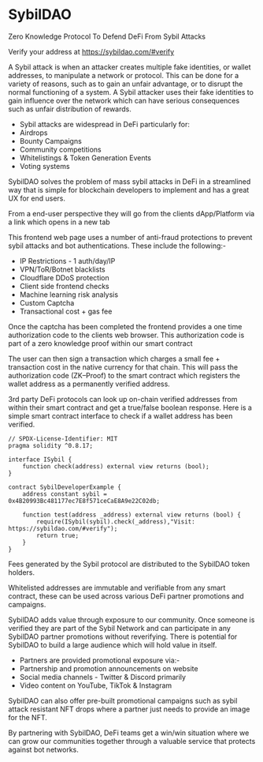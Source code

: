 # SybilDAO
Zero Knowledge Protocol To Defend DeFi From Sybil Attacks

Verify your address at https://sybildao.com/#verify

A Sybil attack is when an attacker creates multiple fake identities, or wallet addresses, to manipulate a network or protocol. This can be done for a variety of reasons, such as to gain an unfair advantage, or to disrupt the normal functioning of a system. A Sybil attacker uses their fake identities to gain influence over the network which can have serious consequences such as unfair distribution of rewards.

- Sybil attacks are widespread in DeFi particularly for:
- Airdrops
- Bounty Campaigns
- Community competitions
- Whitelistings & Token Generation Events
- Voting systems

SybilDAO solves the problem of mass sybil attacks in DeFi in a streamlined way that is simple for blockchain developers to implement and has a great UX for end users.

From a end-user perspective they will go from the clients dApp/Platform via a link which opens in a new tab

This frontend web page uses a number of anti-fraud protections to prevent sybil attacks and bot authentications. These include the following:-

- IP Restrictions - 1 auth/day/IP
- VPN/ToR/Botnet blacklists
- Cloudflare DDoS protection
- Client side frontend checks
- Machine learning risk analysis
- Custom Captcha
- Transactional cost + gas fee

Once the captcha has been completed the frontend provides a one time authorization code to the clients web browser. This authorization code is part of a zero knowledge proof within our smart contract


The user can then sign a transaction which charges a small fee + transaction cost in the native currency for that chain. This will pass the authorization code (ZK–Proof) to the smart contract which registers the wallet address as a permanently verified address.

3rd party DeFi protocols can look up on-chain verified addresses from within their smart contract and get a true/false boolean response. Here is a simple smart contract interface to check if a wallet address has been verified.

```
// SPDX-License-Identifier: MIT
pragma solidity ^0.8.17;
 
interface ISybil {
    function check(address) external view returns (bool);
}
 
contract SybilDeveloperExample {
    address constant sybil = 0x4B20993Bc481177ec7E8f571ceCaE8A9e22C02db;
 
    function test(address _address) external view returns (bool) {
        require(ISybil(sybil).check(_address),"Visit: https://sybildao.com/#verify");
        return true;
    }
}

```

Fees generated by the Sybil protocol are distributed to the SybilDAO token holders.

Whitelisted addresses are immutable and verifiable from any smart contract, these can be used across various DeFi partner promotions and campaigns.

SybilDAO adds value through exposure to our community. Once someone is verified they are part of the Sybil Network and can participate in any SybilDAO partner promotions without reverifying. There is potential for SybilDAO to build a large audience which will hold value in itself.

- Partners are provided promotional exposure via:-
- Partnership and promotion announcements on website
- Social media channels - Twitter & Discord primarily
- Video content on YouTube, TikTok & Instagram

SybilDAO can also offer pre-built promotional campaigns such as sybil attack resistant NFT drops where a partner just needs to provide an image for the NFT. 

By partnering with SybilDAO, DeFi teams get a win/win situation where we can grow our communities together through a valuable service that protects against bot networks.
